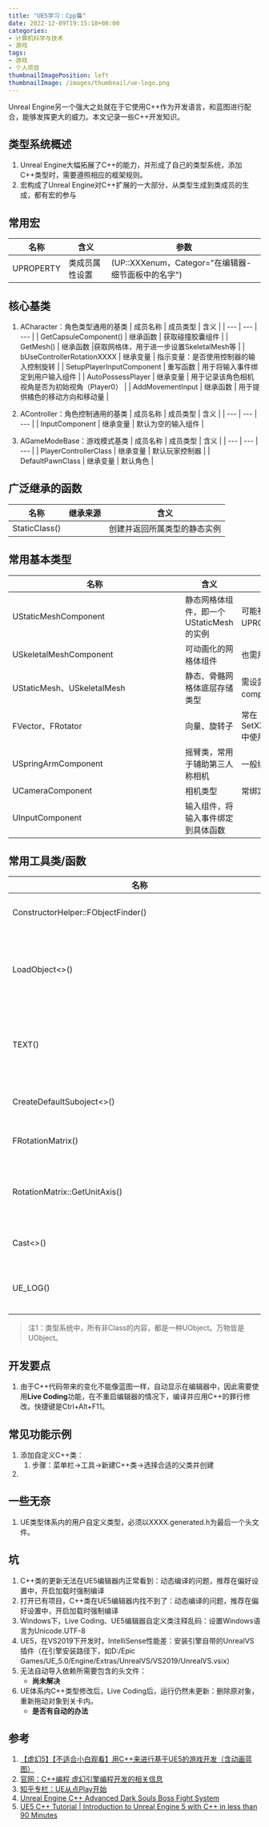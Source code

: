 ```yaml
---
title: "UE5学习：Cpp篇"
date: 2022-12-09T19:15:18+08:00
categories:
- 计算机科学与技术
- 游戏
tags:
- 游戏
- 个人项目
thumbnailImagePosition: left
thumbnailImage: /images/thumbnail/ue-logo.png
---
```

Unreal Engine另一个强大之处就在于它使用C++作为开发语言，和蓝图进行配合，能够发挥更大的威力。本文记录一些C++开发知识。
<!--more-->
## 类型系统概述
1. Unreal Engine大幅拓展了C++的能力，并形成了自己的类型系统，添加C++类型时，需要遵照相应的框架规则。
1. 宏构成了Unreal Engine对C++扩展的一大部分，从类型生成到类成员的生成，都有宏的参与


## 常用宏
| 名称 | 含义 | 参数 |
| ----- | --- | --- |
| UPROPERTY | 类成员属性设置 | (UP::XXXenum，Categor="在编辑器-细节面板中的名字") |

## 核心基类
1. ACharacter：角色类型通用的基类
| 成员名称 | 成员类型 | 含义 | 
| --- | --- | --- |
| GetCapsuleComponent() | 继承函数 | 获取碰撞胶囊组件 |
| GetMesh() | 继承函数 |获取网格体，用于进一步设置SkeletalMesh等 |
| bUseControllerRotationXXXX | 继承变量 | 指示变量：是否使用控制器的输入控制旋转 |
| SetupPlayerInputComponent | 重写函数 | 用于将输入事件绑定到用户输入组件 |
| AutoPossessPlayer | 继承变量 | 用于记录该角色相机视角是否为初始视角（Player0） |
| AddMovementInput | 继承函数 | 用于提供橘色的移动方向和移动量 |

1. AController：角色控制通用的基类
| 成员名称 | 成员类型 | 含义 | 
| --- | --- | --- |
| InputComponent | 继承变量 | 默认为空的输入组件 |

1. AGameModeBase：游戏模式基类
| 成员名称 | 成员类型 | 含义 |
| --- | --- | --- |
| PlayerControllerClass | 继承变量 | 默认玩家控制器 |
| DefaultPawnClass | 继承变量 | 默认角色 |

## 广泛继承的函数
| 名称 | 继承来源 | 含义 |
| --- | --- | --- |
| StaticClass() | | 创建并返回所属类型的静态实例 |

## 常用基本类型
| 名称 | 含义 | 注意 | 常用成员 |
| --- | --- | --- | --- |
| UStaticMeshComponent&emsp;&emsp;&emsp;&emsp;&emsp;&emsp;&emsp;&emsp; | 静态网格体组件，即一个UStaticMesh的实例 | 可能被垃圾回收，需要用UPROPERTY进行标记 | SetupAttachment、SetStaticMesh |
| USkeletalMeshComponent&emsp;&emsp;&emsp;&emsp;&emsp;&emsp;&emsp;&emsp; | 可动画化的网格体组件 | 也需用UPROPERTY标记 | |
| UStaticMesh、USkeletalMesh | 静态、骨骼网格体底层存储类型 | 需设置给特定的component才能使用 | |
| FVector、FRotator | 向量、旋转子 | 常在SetXXXRotation/Location中使用 | |
| USpringArmComponent | 摇臂类，常用于辅助第三人称相机 | 一般绑定到角色 | |
| UCameraComponent | 相机类型 | 常绑定到摇臂 | |
| UInputComponent | 输入组件，将输入事件绑定到具体函数 | | BindAxis、BindAction | 


## 常用工具类/函数
| 名称 | 含义 | 注意 |
| ------ | --- | --- |
| ConstructorHelper::FObjectFinder()&emsp;&emsp;&emsp;&emsp;&emsp;&emsp;&emsp;&emsp;&emsp;&emsp;&emsp;&emsp;&emsp;&emsp;&emsp; | 加载某种Object资源 | 构造函数中需要给出目标名称 |
| LoadObject<>() | 加载某种object资源 | 构造函数中给出父类Outer（可null）、目标引用名或文件地址 |
| TEXT() | 对原始代码中的文本做正确处理 | 用于静态文件路径、文字打印等多种场景，本质是添加字符串前缀L |
| CreateDefaultSuboject<>() | 创建一个组件或者suboject | 构造函数中需要给出目标名称 |
| FRotationMatrix() | 创建旋转矩阵 | 构造函数中给出旋转角向量 |
| RotationMatrix::GetUnitAxis() | 获取旋转矩阵对单位轴向量旋转后的结果 | 参数是EAxis::X/Y/Z |
| Cast<>() | UE5类型体系下的转型 | |
| UE_LOG() | 日志宏 | 需要提供日志类型enum，日志级别enum |
> 注1：类型系统中，所有非Class的内容，都是一种UObject。万物皆是UObject。


## 开发要点
1. 由于C++代码带来的变化不能像蓝图一样，自动显示在编辑器中，因此需要使用**Live Coding**功能，在不重启编辑器的情况下，编译并应用C++的罪行修改。快捷键是Ctrl+Alt+F11。


## 常见功能示例
1. 添加自定义C++类：    
    1. 步骤：菜单栏→工具→新建C++类→选择合适的父类并创建
1. 

## 一些无奈
1. UE类型体系内的用户自定义类型，必须以XXXX.generated.h为最后一个头文件。


## 坑
1. C++类的更新无法在UE5编辑器内正常看到：动态编译的问题，推荐在偏好设置中，开启加载时强制编译
1. 打开已有项目，C++类在UE5编辑器内找不到了：动态编译的问题，推荐在偏好设置中，开启加载时强制编译
1. Windows下，Live Coding、UE5编辑器自定义类注释乱码：设置Windows语言为Unicode.UTF-8
1. UE5，在VS2019下开发时，IntelliSense性能差：安装引擎自带的UnrealVS插件（在引擎安装路径下，如D:/Epic Games/UE_5.0/Engine/Extras/UnrealVS/VS2019/UnrealVS.vsix）
1. 无法自动导入依赖所需要包含的头文件：
    - **尚未解决**
1. UE体系内C++类型修改后，Live Coding后，运行仍然未更新：删除原对象，重新拖动对象到关卡内。
    - **是否有自动的办法**

## 参考
1. [【虚幻5】【不适合小白观看】用C++来进行基于UE5的游戏开发（含动画蓝图）](https://www.bilibili.com/video/BV17Q4y1Y7fr)
1. [官网：C++编程 虚幻引擎编程开发的相关信息](https://docs.unrealengine.com/5.0/zh-CN/programming-with-cplusplus-in-unreal-engine/)
1. [知乎专栏：UE从点Play开始](https://zhuanlan.zhihu.com/p/512249255)
1. [Unreal Engine C++ Advanced Dark Souls Boss Fight System](https://www.youtube.com/watch?v=ANzEGECpd0g)
1. [UE5 C++ Tutorial | Introduction to Unreal Engine 5 with C++ in less than 90 Minutes](https://www.youtube.com/watch?v=nvruYLgjKkk&list=PL-m4pn2uJvXHL5rxdudkhqrSRM5gN43YN)